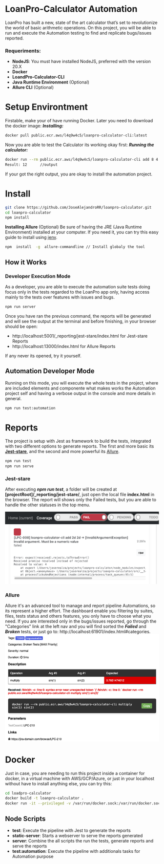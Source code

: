 # LoanPro-Calculator Automation

LoanPro has built a new, state of the art calculator that’s set to revolutionize the world of basic arithmetic operations. 
On this project, you will be able to run and execute the Automation testing to find and replicate bugs/issues reported.

### Requeriments:
- **NodeJS**: You must have installed NodeJS, preferred with the version 20.X
- **Docker**
- **LoandPro-Calculator-CLI**
- **Java Runtime Environment** (Optional)
- **Allure CLI** (Optional)

# Setup Environtment
Firstable, make your of have running Docker. Later you need to download the docker image:
***Installing:***
```sh
docker pull public.ecr.aws/l4q9w4c5/loanpro-calculator-cli:latest
```
Now you are able to test the Calculator its working okay first:
***Running the calculator:***
```sh
docker run --rm public.ecr.aws/l4q9w4c5/loanpro-calculator-cli add 8 4
Result: 12      //output
```
If your got the right output, you are okay to install the automation project.

# Install

```sh
git clone https://github.com/JoseAlejandroRR/loanpro-calculator.git
cd loanpro-calculator
npm install 
```

**Installing Allure** (Optional)
Be sure of having the JRE (Java Runtime Environment) installed at your computer. If you need it, you can try this easy guide to install using [jenv](https://www.jenv.be/).
```sh
npm  install  -g  allure-commandline // Install globaly the tool
```

## How it Works

### Developer Execution Mode

As a developer, you are able to execute the automation suite tests doing focus only in the tests regarded to the LoanPro app only, having access mainly to the tests over features with issues and bugs. 
 
 ```sh
npm run server
```

Once you have ran the previous command, the reports will be generated and will see the output at the terminal and before finishing, in your browser should be open:

- http://localhost:5001/_reporting/jest-stare/index.html for Jest-stare Reports
- http://localhost:13000/index.html for Allure Reports

If any never its opened, try it yourself.

## Automation Developer Mode

Running on this mode, you will execute the whole tests in the project, where are included elements and componente what makes works the Automation project self and having a verbose output in the console and more details in general.

 ```sh
npm run test:automation 
```

# Reports

The project is setup with Jest as framework to build the tests, integrated with two different options to generate reports. The first and more basic its **[Jest-stare](https://www.npmjs.com/package/jest-stare)**, and the second and more powerful its [Allure](https://allurereport.org/).

```sh
npm run test
npm run serve
```

### Jest-stare

After executing ***npm run test***, a folder will be created at **[projectRoot]/_reporting/jest-stare/**, just open the local file **index.html** in the browser. The report will shows only the Failed tests, but you are able to handle the other statuses in the top menu.

![jest-stare-test-report](https://github.com/JoseAlejandroRR/loanpro-calculator/blob/main/resources/images/jest-stare-test-report.png?raw=true)


### Allure

Allure it's an advanced tool to manage and report pipeline Automations, so its represent a higher effort. The dashboard enable you filtering by suites, files, tests status and others features, you only have to choose what you need.
If you are interested only in the bugs/issues reported, go through the "Categories" link at the left nav and you will find sorted the ***Failed*** and ***Broken*** tests, or just go to: http://localhost:61901/index.html#categories.
![allure-test-report](https://github.com/JoseAlejandroRR/loanpro-calculator/blob/main/resources/images/allure-test-report.png?raw=true)

# Docker

Just in case, you are needing to run this project inside a container for docker, in a virtual machine with AWS/GCP/Azure, or just in your localhost without have to install anything else, you can try this:

```sh
cd loadpro-calculator 
docker build -t loanpro-calculator . 
docker run -it --privileged -v /var/run/docker.sock:/var/run/docker.sock -p 5001:5000 -p 13000:61901 loanpro-calculator
```

## Node Scripts
- **test**: Execute the pipeline with Jest to generate the reports
- **static-server**: Starts a webserver to serve the reports generated
- **server**: Combine the all scripts the run the tests, generate reports and serve the reports
- **test:automation**: Execute the pipeline with additionals tasks for Automation purpose
